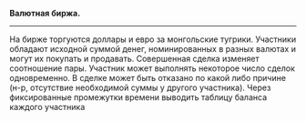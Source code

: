 **Валютная биржа.**
____
На бирже торгуются доллары и евро за монгольские
тугрики. Участники обладают исходной суммой денег, номинированных в
разных валютах и могут их покупать и продавать. Совершенная сделка
изменяет соотношение пары. Участник может выполнять некоторое число
сделок одновременно. В сделке может быть отказано по какой либо
причине (н-р, отсутствие необходимой суммы у другого участника). Через
фиксированные промежутки времени выводить таблицу баланса каждого
участника
